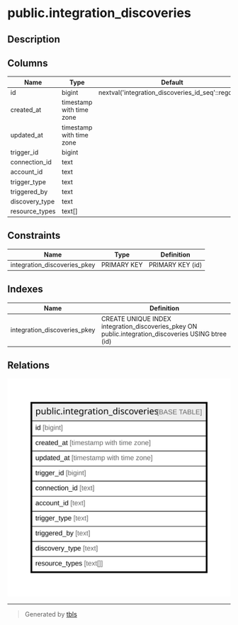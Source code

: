 # public.integration_discoveries

## Description

## Columns

| Name | Type | Default | Nullable | Children | Parents | Comment |
| ---- | ---- | ------- | -------- | -------- | ------- | ------- |
| id | bigint | nextval('integration_discoveries_id_seq'::regclass) | false |  |  |  |
| created_at | timestamp with time zone |  | true |  |  |  |
| updated_at | timestamp with time zone |  | true |  |  |  |
| trigger_id | bigint |  | true |  |  |  |
| connection_id | text |  | true |  |  |  |
| account_id | text |  | true |  |  |  |
| trigger_type | text |  | true |  |  |  |
| triggered_by | text |  | true |  |  |  |
| discovery_type | text |  | true |  |  |  |
| resource_types | text[] |  | true |  |  |  |

## Constraints

| Name | Type | Definition |
| ---- | ---- | ---------- |
| integration_discoveries_pkey | PRIMARY KEY | PRIMARY KEY (id) |

## Indexes

| Name | Definition |
| ---- | ---------- |
| integration_discoveries_pkey | CREATE UNIQUE INDEX integration_discoveries_pkey ON public.integration_discoveries USING btree (id) |

## Relations

![er](public.integration_discoveries.svg)

---

> Generated by [tbls](https://github.com/k1LoW/tbls)
